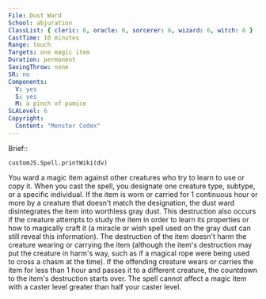 ```yaml
---
File: Dust Ward
School: abjuration
ClassList: { cleric: 6, oracle: 6, sorcerer: 6, wizard: 6, witch: 6 }
CastTime: 10 minutes
Range: touch
Targets: one magic item
Duration: permanent
SavingThrow: none
SR: no
Components:
  V: yes
  S: yes
  M: a pinch of pumice
SLALevel: 6
Copyright:
  Content: "Monster Codex"
---
```

Brief:: 

```dataviewjs
customJS.Spell.printWiki(dv)
```

You ward a magic item against other creatures who try to learn to use or copy it. When you cast the spell, you designate one creature type, subtype, or a specific individual. If the item is worn or carried for 1 continuous hour or more by a creature that doesn't match the designation, the dust ward disintegrates the item into worthless gray dust. This destruction also occurs if the creature attempts to study the item in order to learn its properties  or how to magically craft it (a miracle or wish spell used on the gray dust can still reveal this information). The destruction of the item doesn't harm the creature wearing or carrying the item (although the item's destruction may put the creature in harm's way, such as if a magical rope were being used to cross a chasm at the time). If the offending creature wears or carries the item for less than 1 hour and passes it to a different creature, the countdown to the item's destruction starts over.  The spell cannot affect a magic item with a caster level greater than half your caster level.

